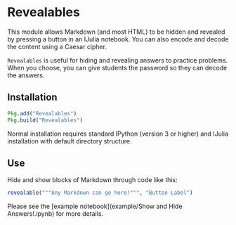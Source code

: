 # Revealables

This module allows Markdown (and most HTML) to be hidden and revealed by pressing a button in an IJulia notebook. You can also encode and decode the content using a Caesar cipher.

`Revealables` is useful for hiding and revealing answers to practice problems. When you choose, you can give students the password so they can decode the answers.

## Installation
```julia
Pkg.add("Revealables")
Pkg.build("Revealables")
```

Normal installation requires standard IPython (version 3 or higher) and IJulia installation with default directory structure.

## Use
Hide and show blocks of Markdown through code like this:

```julia
revealable("""Any Markdown can go here!""", "Button Label")
```

Please see the [example notebook](example/Show and Hide Answers!.ipynb) for more details.
